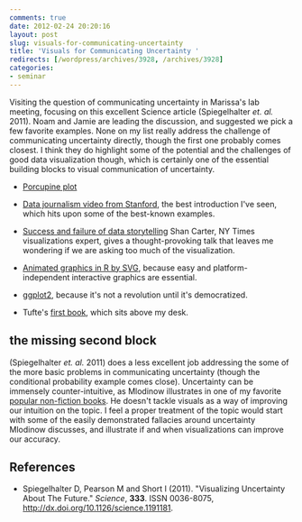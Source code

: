 ```yaml
---
comments: true
date: 2012-02-24 20:20:16
layout: post
slug: visuals-for-communicating-uncertainty
title: 'Visuals for Communicating Uncertainty '
redirects: [/wordpress/archives/3928, /archives/3928]
categories:
- seminar
---
```


Visiting the question of communicating uncertainty in Marissa's lab meeting, focusing on this excellent Science article (Spiegelhalter _et. al._ 2011).  Noam and Jamie are leading the discussion, and suggested we pick a few favorite examples.  None on my list really address the challenge of communicating uncertainty directly, though the first one probably comes closest.  I think they do highlight some of the potential and the challenges of good data visualization though, which is certainly one of the essential building blocks to visual communication of uncertainty.





  * [Porcupine plot](http://www.nytimes.com/interactive/2010/02/02/us/politics/20100201-budget-porcupine-graphic.html)


  * [Data journalism video from Stanford](http://datajournalism.stanford.edu), the best introduction I've seen, which hits upon some of the best-known examples.  


  * [Success and failure of data storytelling](http://flowingdata.com/2011/12/01/shan-carter-on-data-storytelling) Shan Carter, NY Times visualizations expert, gives a thought-provoking talk that leaves me wondering if we are asking too much of the visualization.  


  * [Animated graphics in R by SVG](http://www.omegahat.org/SVGAnnotation/tests/examples.html), because easy and platform-independent interactive graphics are essential.  


  * [ggplot2](http://had.co.nz/ggplot2/), because it's not a revolution until it's democratized.  


  * Tufte's [first book](http://www.amazon.com/Visual-Display-Quantitative-Information/dp/0961392142), which sits above my desk.  





## the missing second block



(Spiegelhalter _et. al._ 2011) does a less excellent job addressing the some of the more basic problems in communicating uncertainty (though the conditional probability example comes close).  Uncertainty can be immensely counter-intuitive, as Mlodinow illustrates in one of my favorite [popular non-fiction books](http://www.amazon.com/Drunkards-Walk-Randomness-Rules-Lives/dp/0375424040).  He doesn't tackle visuals as a way of improving our intuition on the topic. I feel a proper treatment of the topic would start with some of the easily demonstrated fallacies around uncertainty Mlodinow discusses, and illustrate if and when visualizations can improve our accuracy.


## References


- Spiegelhalter D, Pearson M and Short I (2011).
"Visualizing Uncertainty About The Future."
*Science*, **333**.
ISSN 0036-8075, <a href="http://dx.doi.org/10.1126/science.1191181">http://dx.doi.org/10.1126/science.1191181</a>.
